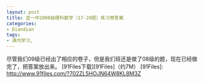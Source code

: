 ```yaml
---
layout: post
title: 宜一中2008级理科数学（17-20题）练习卷答案
categories:
- Diandian
tags:
- 课内学习, 
---
```

尽管我们09级已经出了相应的卷子，但是我们班还是做了08级的题，现在已经做完了，把答案放出来。 \[91Files下载\]\[91Files\]（约7M） \[91Files\]: http://www.91files.com/?702ZL5HOJN64W8KL8M3Z